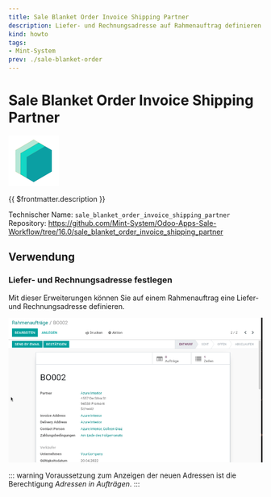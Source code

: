 ```yaml
---
title: Sale Blanket Order Invoice Shipping Partner
description: Liefer- und Rechnungsadresse auf Rahmenauftrag definieren.
kind: howto
tags:
- Mint-System
prev: ./sale-blanket-order
---
```

# Sale Blanket Order Invoice Shipping Partner
![icon_oms_box](attachments/icons_odoo_mint_system.png)

{{ $frontmatter.description }}

Technischer Name: `sale_blanket_order_invoice_shipping_partner`\
Repository: <https://github.com/Mint-System/Odoo-Apps-Sale-Workflow/tree/16.0/sale_blanket_order_invoice_shipping_partner>

## Verwendung

### Liefer- und Rechnungsadresse festlegen

Mit dieser Erweiterungen können Sie auf einem Rahmenauftrag eine Liefer- und Rechnungsadresse definieren.

![Sale Blanket Order Invoice Shipping Partner](attachments/Sale%20Blanket%20Order%20Invoice%20Shipping%20Partner.gif)

::: warning
Voraussetzung zum Anzeigen der neuen Adressen ist die Berechtigung *Adressen in Aufträgen*.
:::
